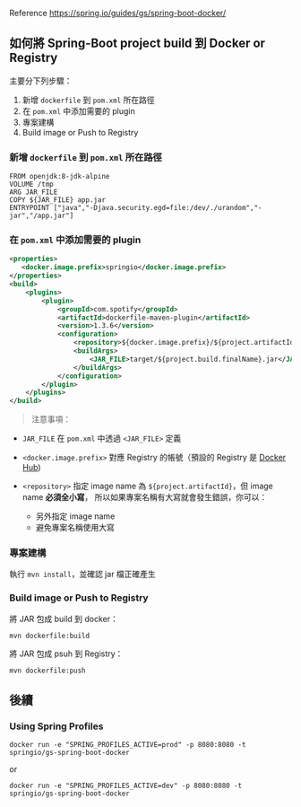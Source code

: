 Reference https://spring.io/guides/gs/spring-boot-docker/


如何將 Spring-Boot project build 到 Docker or Registry
-----------------------------------------------------

主要分下列步驟：

1. 新增 `dockerfile` 到 `pom.xml` 所在路徑
1. 在 `pom.xml` 中添加需要的 plugin
1. 專案建構
1. Build image or Push to Registry


### 新增 `dockerfile` 到 `pom.xml` 所在路徑

```
FROM openjdk:8-jdk-alpine
VOLUME /tmp
ARG JAR_FILE
COPY ${JAR_FILE} app.jar
ENTRYPOINT ["java","-Djava.security.egd=file:/dev/./urandom","-jar","/app.jar"]
```


### 在 `pom.xml` 中添加需要的 plugin

```xml
<properties>
   <docker.image.prefix>springio</docker.image.prefix>
</properties>
<build>
    <plugins>
        <plugin>
            <groupId>com.spotify</groupId>
            <artifactId>dockerfile-maven-plugin</artifactId>
            <version>1.3.6</version>
            <configuration>
                <repository>${docker.image.prefix}/${project.artifactId}</repository>
                <buildArgs>
                    <JAR_FILE>target/${project.build.finalName}.jar</JAR_FILE>
                </buildArgs>
            </configuration>
        </plugin>
    </plugins>
</build>
```


> 注意事項：

- `JAR_FILE` 在 `pom.xml` 中透過 `<JAR_FILE>` 定義
- `<docker.image.prefix>` 對應 Registry 的帳號（預設的 Registry 是 [Docker Hub](https://hub.docker.com/))
- `<repository>` 指定 image name 為 `${project.artifactId}`，但 image name **必須全小寫**，
  所以如果專案名稱有大寫就會發生錯誤，你可以：
  
  - 另外指定 image name 
  - 避免專案名稱使用大寫
  
  
### 專案建構

執行 `mvn install`，並確認 jar 檔正確產生


### Build image or Push to Registry

將 JAR 包成 build 到 docker：

```
mvn dockerfile:build
```


將 JAR 包成 psuh 到 Registry：

```
mvn dockerfile:push
```


後續
----

### Using Spring Profiles

```console
docker run -e "SPRING_PROFILES_ACTIVE=prod" -p 8080:8080 -t springio/gs-spring-boot-docker
```

or

```console
docker run -e "SPRING_PROFILES_ACTIVE=dev" -p 8080:8080 -t springio/gs-spring-boot-docker
```
